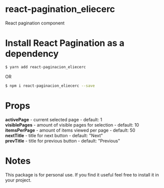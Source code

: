 # react-pagination_eliecerc
  React pagination component

# Install React Pagination as a dependency

``` bash
$ yarn add react-paginacion_eliecerc
```
OR
``` bash
$ npm i react-paginacion_eliecerc --save
```

# Props
  <strong>activePage</strong> - current selected page - default: 1 <br />
  <strong>visiblePages</strong> - amount of visible pages for selection - default: 10 <br />
  <strong>itemsPerPage</strong> - amount of items viewed per page - default: 50 <br />
  <strong>nextTitle</strong> - title for next button - default: "Next" <br />
  <strong>prevTitle</strong> - title for previous button - default: "Previous"

# Notes
This package is for personal use. If you find it useful feel free to install it in your project.
